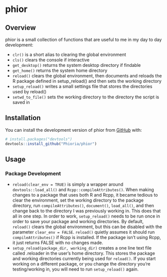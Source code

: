 
<!-- README.md is generated from README.Rmd. Please edit that file -->

# phior

<!-- badges: start -->
<!-- badges: end -->

## Overview

phior is a small collection of functions that are useful to me in my day
to day development:

- `clr()` is a short alias to clearing the global environment
- `cls()` clears the console if interactive
- `get_desktop()` returns the system desktop directory if findable
- `get_home()` returns the system home directory
- `reload()` clears the global environment, then documents and reloads
  the R package defined in setup_reload() and then sets the working
  directory
- `setup_reload()` writes a small settings file that stores the
  directories used by reload()
- `setwd_to_file()` sets the working directory to the directory the
  script is saved in

## Installation

You can install the development version of phior from
[GitHub](https://github.com/) with:

``` r
# install.packages("devtools")
devtools::install_github("Phioria/phior")
```

## Usage

### Package Development

- `reload(clear_env = TRUE)` is simply a wrapper around
  `devtools::load_all()` and `Rcpp::compileAttributes()`. When making
  changes to a package that uses both R and Rcpp, it became tedious to
  clear the environment, set the working directory to the package
  directory, run `compileAttributes()`, `document()`, `load_all()`, and
  then change back to the directory I was previously working in. This
  does that all in one step. In order to work, `setup_reload()` needs to
  be run once in order to save your package and working directories. By
  default, `reload()` clears the global environment, but this can be
  disabled with the parameter `clear_env = FALSE`. `reload()` quietly
  assumes it should run `compileAttributes()` if Rcpp is installed. If
  the package isn’t using Rcpp, it just returns FALSE with no changes
  made.
- `setup_reload(package_dir, working_dir)` creates a one line text file
  called .reloader in the user’s home directory. This stores the package
  and working directories currently being used for `reload()`. If you
  start working on a different package, or you change the directory
  you’re testing/working in, you will need to run `setup_reload()`
  again.
